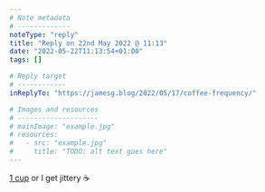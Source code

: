 ```yaml
---
# Note metadata
# -------------
noteType: "reply"
title: "Reply on 22nd May 2022 @ 11:13"
date: "2022-05-22T11:13:54+01:00"
tags: []

# Reply target
# ------------
inReplyTo: "https://jamesg.blog/2022/05/17/coffee-frequency/"

# Images and resources
# --------------------
# mainImage: "example.jpg"
# resources:
#   - src: "example.jpg"
#     title: "TODO: alt text goes here"
---
```


[1 cup](https://jamesg.blog/poll/1/2/index/) or I get jittery :coffee:
